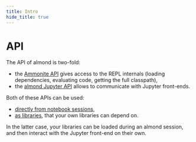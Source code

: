 ```yaml
---
title: Intro
hide_title: true
---
```


# API

The API of almond is two-fold:
- the [Ammonite API](api-ammonite.md) gives access to the REPL internals
(loading dependencies, evaluating code, getting the full classpath),
- the [almond Jupyter API](api-jupyter.md) allows to communicate with
Jupyter front-ends.

Both of these APIs can be used:
- [directly from notebook sessions](api-access-instances.md#from-the-repl),
- [as libraries](api-access-instances.md#from-a-library), that your own libraries can depend on.

In the latter case, your libraries can be loaded during an almond session,
and then interact with the Jupyter front-end on their own.
